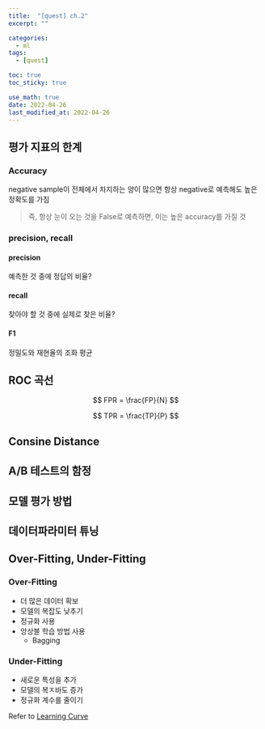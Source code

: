 ```yaml
---
title:  "[quest] ch.2"
excerpt: ""

categories:
  - ml
tags:
  - [quest]

toc: true
toc_sticky: true

use_math: true
date: 2022-04-26
last_modified_at: 2022-04-26
---
```


## 평가 지표의 한계

### Accuracy

negative sample이 전체에서 차지하는 양이 많으면 항상 negative로 예측해도 높은 정확도를 가짐
> 즉, 항상 눈이 오는 것을 False로 예측하면, 이는 높은 accuracy를 가질 것

### precision, recall

#### precision

예측한 것 중에 정답의 비율?

#### recall

찾아야 할 것 중에 실제로 찾은 비율?

#### F1

정밀도와 재현율의 조화 평균

## ROC 곡선

$$
    FPR = \frac{FP}{N}
$$

$$
    TPR = \frac{TP}{P}
$$

## Consine Distance

## A/B 테스트의 함정

## 모델 평가 방법

## 데이터파라미터 튜닝

## Over-Fitting, Under-Fitting

### Over-Fitting

- 더 많은 데이터 확보
- 모델의 복잡도 낮추기
- 정규화 사용
- 앙상블 학습 방법 사용
  - Bagging
    
### Under-Fitting

- 새로운 특성을 추가
- 모델의 복ㅈ바도 증가
- 정규화 계수를 줄이기

Refer to [Learning Curve](../hands-on/2022-04-26-hands-on-ml-ch4-training-models.md#over-fitting-under-fitting)
